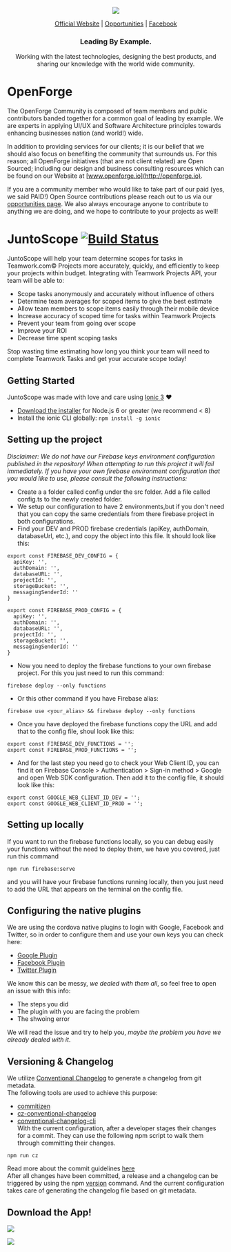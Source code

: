 <p align="center">
  <img src="https://github.com/openforge/main-website/blob/master/src/assets/logo-openforge.png?raw=true"/>
</p>
<p align="center">
  <a href="http://www.openforge.io/">Official Website</a> |
  <a href="http://www.openforge.io/opportunities">Opportunities</a> |
  <a href="https://www.facebook.com/OpenForgeUS/">Facebook</a>
</p>

<h3 align="center">
  Leading By Example.
</h3>

<p align="center">
  Working with the latest technologies, designing the best products, and sharing our knowledge with the world wide community.
</p>

# OpenForge

The OpenForge Community is composed of team members and public contributors banded together for a common goal of leading by example.  We are experts in applying UI/UX and Software Architecture principles towards enhancing businesses nation (and world!) wide.

In addition to providing services for our clients; it is our belief that we should also focus on benefiting the community that surrounds us. For this reason; all OpenForge initiatives (that are not client related) are Open Sourced; including our design and business consulting resources which can be found on our Website at [www.openforge.io](http://openforge.io). 

If you are a community member who would like to take part of our paid (yes, we said PAID!) Open Source contributions please reach out to us via our [opportunities page](http://www.openforge.io/opportunities).   We also always encourage anyone to contribute to anything we are doing, and we hope to contribute to your projects as well!


# JuntoScope [![Build Status](https://travis-ci.org/openforge/JuntoScope.svg?branch=develop)](https://travis-ci.org/openforge/JuntoScope)
 
JuntoScope will help your team determine scopes for tasks in Teamwork.com© Projects more accurately, quickly, and efficiently to keep your projects within budget. Integrating with Teamwork Projects API, your team will be able to:

- Scope tasks anonymously and accurately without influence of others
- Determine team averages for scoped items to give the best estimate
- Allow team members to scope items easily through their mobile device
- Increase accuracy of scoped time for tasks within Teamwork Projects
- Prevent your team from going over scope
- Improve your ROI
- Decrease time spent scoping tasks

Stop wasting time estimating how long you think your team will need to complete Teamwork Tasks and get your accurate scope today!
 
 
## Getting Started
JuntoScope was made with love and care using [Ionic 3](https://github.com/ionic-team/ionic) :heart:

* [Download the installer](https://nodejs.org/) for Node.js 6 or greater (we recommend < 8)
* Install the ionic CLI globally: `npm install -g ionic`
 
## Setting up the project
_Disclaimer: We do not have our Firebase keys environment configuration published in the repository! When attempting to run this project it will fail immediately. If you have your own firebase environment configuration that you would like to use, please consult the following instructions:_

* Create a a folder called config under the src folder. Add a file called config.ts to the newly created folder.
* We setup our configuration to have 2 environments,but if you don't need that you can copy the same credentials from there firebase project in both configurations.
* Find your DEV and PROD firebase credentials (apiKey, authDomain, databaseUrl, etc.), and copy the object into this file. It should look like this:

```
export const FIREBASE_DEV_CONFIG = {
  apiKey: '',
  authDomain: '',
  databaseURL: '',
  projectId: '',
  storageBucket: '',
  messagingSenderId: ''
}

export const FIREBASE_PROD_CONFIG = {
  apiKey: '',
  authDomain: '',
  databaseURL: '',
  projectId: '',
  storageBucket: '',
  messagingSenderId: ''
}
```

* Now you need to deploy the firebase functions to your own firebase project. For this you just need to run this command:
```
firebase deploy --only functions
```
* Or this other command if you have Firebase alias:
```
firebase use <your_alias> && firebase deploy --only functions
```
* Once you have deployed the firebase functions copy the URL and add that to the config file, shoul look like this:
```
export const FIREBASE_DEV_FUNCTIONS = '';
export const FIREBASE_PROD_FUNCTIONS = '';
```

* And for the last step you need go to check your Web Client ID, you can find it on Firebase Console > Authentication > Sign-in method > Google and open Web SDK configuration. Then add it to the config file, it should look like this:
```
export const GOOGLE_WEB_CLIENT_ID_DEV = '';
export const GOOGLE_WEB_CLIENT_ID_PROD = '';
```

## Setting up locally
If you want to run the firebase functions locally, so you can debug easily your functions without the need to deploy them, we have you covered, just run this command
```
npm run firebase:serve
```
and you will have your firebase functions running locally, then you just need to add the URL that appears on the terminal on the config file.

## Configuring the native plugins
We are using the cordova native plugins to login with Google, Facebook and Twitter, so in order to configure them and use your own keys you can check here:
- [Google Plugin](https://github.com/EddyVerbruggen/cordova-plugin-googleplus)
- [Facebook Plugin](https://github.com/jeduan/cordova-plugin-facebook4)
- [Twitter Plugin](https://github.com/chroa/twitter-connect-plugin)

We know this can be messy, _we dealed with them all_, so feel free to open an issue with this info:
- The steps you did
- The plugin with you are facing the problem
- The shwoing error

We will read the issue and try to help you, _maybe the problem you have we already dealed with it_.

## Versioning & Changelog	
We utilize [Conventional Changelog](https://github.com/conventional-changelog/conventional-changelog) to generate a changelog from git metadata.	
 The following tools are used to achieve this purpose:	
- [commitizen](https://github.com/commitizen/cz-cli)	
- [cz-conventional-changelog](https://www.npmjs.com/package/cz-conventional-changelog)	
- [conventional-changelog-cli](https://github.com/conventional-changelog/conventional-changelog/tree/master/packages/conventional-changelog-cli)	
 With the current configuration, after a developer stages their changes for a commit. They can use the following npm script to walk them through committing their changes.	
 ```	
npm run cz	
```	
 Read more about the commit guidelines [here](http://conventionalcommits.org/)	
 After all changes have been committed, a release and a changelog can be triggered by using the npm [version](https://docs.npmjs.com/cli/version) command. And the current configuration takes care of generating the changelog file based on git metadata.
 

## Download the App!
[<img src="https://github.com/openforge/main-website/blob/master/src/assets/graphic-google-googleplaystore.png?raw=true" />](https://play.google.com/store/apps/details?id=com.openforge.juntoscope&hl=en_US)

[<img src="https://github.com/openforge/main-website/blob/master/src/assets/graphic-apple-appstore.png?raw=true" />](https://itunes.apple.com/us/app/juntoscope/id1421846154?mt=8)
